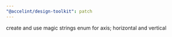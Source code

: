 ```yaml
---
"@accelint/design-toolkit": patch
---
```


create and use magic strings enum for axis; horizontal and vertical
